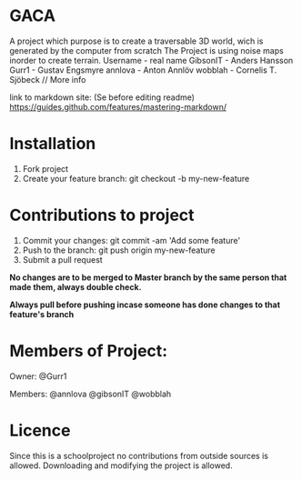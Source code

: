 # GACA

A project which purpose is to create a traversable 3D world, wich is generated by the computer from scratch
The Project is using noise maps inorder to create terrain. 
Username - real name
GibsonIT - Anders Hansson
Gurr1 - Gustav Engsmyre
annlova - Anton Annlöv
wobblah - Cornelis T. Sjöbeck
// More info

link to markdown site: (Se before editing readme) https://guides.github.com/features/mastering-markdown/

# Installation

1. Fork project
1. Create your feature branch: git checkout -b my-new-feature


# Contributions to project
1. Commit your changes: git commit -am 'Add some feature'
1. Push to the branch: git push origin my-new-feature
1. Submit a pull request

**No changes are to be merged to Master branch by the same person that made them, always double check.**

**Always pull before pushing incase someone has done changes to that feature's branch**


# Members of Project:
Owner: @Gurr1

Members: 
@annlova
@gibsonIT
@wobblah

# Licence
Since this is a schoolproject no contributions from outside sources is allowed. 
Downloading and modifying the project is allowed. 

 

